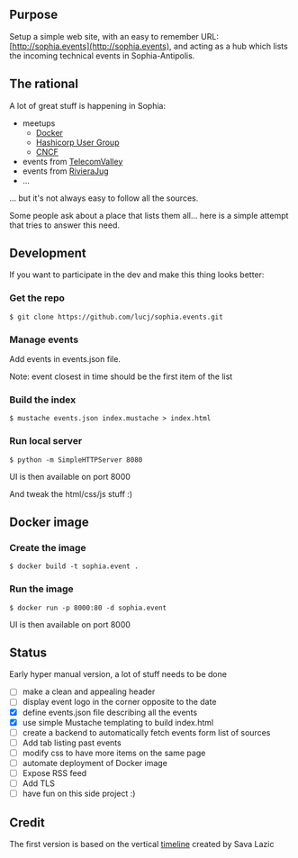 ## Purpose

Setup a simple web site, with an easy to remember URL: [http://sophia.events](http://sophia.events), and acting as a hub which lists the incoming technical events in Sophia-Antipolis.

## The rational

A lot of great stuff is happening in Sophia:

- meetups
  - [Docker](meetup.com/fr-FR/Docker-Nice)
  - [Hashicorp User Group](https://www.meetup.com/fr-FR/Sophia-Antipolis-HashiCorp-User-Group)
  - [CNCF](https://www.meetup.com/fr-FR/CNCF-Cloud-Native-Computing-Sophia-Antipolis/)
- events from [TelecomValley](https://telecomvalley.fr)
- events from [RivieraJug](http://rivierajug.org)
- ...

... but it's not always easy to follow all the sources.

Some people ask about a place that lists them all...  here is a simple attempt that tries to answer this need.

## Development

If you want to participate in the dev and make this thing looks better:

### Get the repo

```
$ git clone https://github.com/lucj/sophia.events.git
```

### Manage events

Add events in events.json file.

Note: event closest in time should be the first item of the list

### Build the index

```
$ mustache events.json index.mustache > index.html
```

### Run local server

```
$ python -m SimpleHTTPServer 8080
```

UI is then available on port 8000

And tweak the html/css/js stuff :)

## Docker image

### Create the image

```
$ docker build -t sophia.event .
```

### Run the image

```
$ docker run -p 8000:80 -d sophia.event
```

UI is then available on port 8000

## Status

Early hyper manual version, a lot of stuff needs to be done

- [ ] make a clean and appealing header
- [ ] display event logo in the corner opposite to the date
- [x] define events.json file describing all the events
- [x] use simple Mustache templating to build index.html
- [ ] create a backend to automatically fetch events form list of sources
- [ ] Add tab listing past events
- [ ] modify css to have more items on the same page
- [ ] automate deployment of Docker image
- [ ] Expose RSS feed
- [ ] Add TLS
- [ ] have fun on this side project :)

## Credit

The first version is based on the vertical [timeline](http://codepen.io/savalazic/pen/QKwERN) created by Sava Lazic
